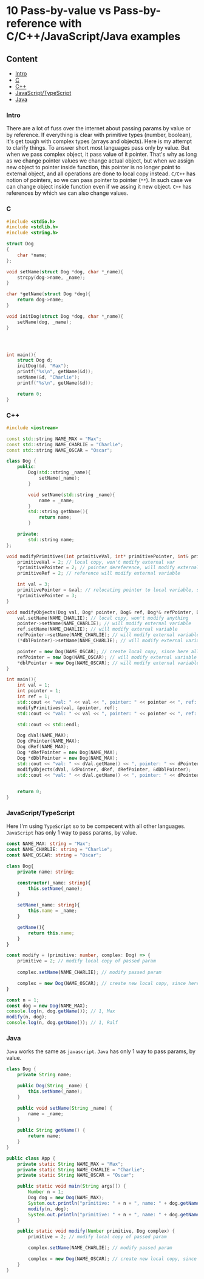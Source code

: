 # 10 Pass-by-value vs Pass-by-reference with C/C++/JavaScript/Java examples

## Content
* [Intro](#intro)
* [C](#c)
* [C++](#c-1)
* [JavaScript/TypeScript](#javascripttypescript)
* [Java](#java)

### Intro

There are a lot of fuss over the internet about passing params by value or by reference. If everything is clear with primitive types (number, boolean), it's get tough with complex types (arrays and objects).
Here is my attempt to clarify things. To answer short most languages pass only by value. But when we pass complex object, it pass value of it pointer. That's why as long as we change pointer values we change actual object,
but when we assign new object to pointer inside function, this pointer is no longer point to external object, and all operations are done to local copy instead.
`C/C++` has notion of pointers, so we can pass pointer to pointer (`**`). In such case we can change object inside function even if we assing it new object.
`C++` has references by which we can also change values.

### C

```c
#include <stdio.h>
#include <stdlib.h>
#include <string.h>

struct Dog
{
    char *name;
};

void setName(struct Dog *dog, char *_name){
    strcpy(dog->name, _name);
}

char *getName(struct Dog *dog){
    return dog->name;
}

void initDog(struct Dog *dog, char *_name){
    setName(dog, _name);
}




int main(){
    struct Dog d;
    initDog(&d, "Max");
    printf("%s\n", getName(&d));
    setName(&d, "Charlie");
    printf("%s\n", getName(&d));

    return 0;
}
```

### C++

```c++
#include <iostream>

const std::string NAME_MAX = "Max";
const std::string NAME_CHARLIE = "Charlie";
const std::string NAME_OSCAR = "Oscar";

class Dog {
    public:
        Dog(std::string _name){
            setName(_name);
        }

        void setName(std::string _name){
            name = _name;
        }
        std::string getName(){
            return name;
        }

    private:
        std::string name;
};

void modifyPrimitives(int primitiveVal, int* primitivePointer, int& primitiveRef){
    primitiveVal = 2; // local copy, won't modify external var
    *primitivePointer = 2; // pointer dereference, will modify external variable
    primitiveRef = 2; // reference will modify external variable

    int val = 3;
    primitivePointer = &val; // relocating pointer to local variable, since here all pointer modification is done to local variable, external pointer will not change
    *primitivePointer = 3;
}

void modifyObjects(Dog val, Dog* pointer, Dog& ref, Dog*& refPointer, Dog** dblPointer){
    val.setName(NAME_CHARLIE); // local copy, won't modify anything
    pointer->setName(NAME_CHARLIE); // will modify external variable
    ref.setName(NAME_CHARLIE); // will modify external variable
    refPointer->setName(NAME_CHARLIE); // will modify external variable
    (*dblPointer)->setName(NAME_CHARLIE); // will modify external variable

    pointer = new Dog(NAME_OSCAR); // create local copy, since here all modification won't affect external variable
    refPointer = new Dog(NAME_OSCAR); // will modify external variable
    *dblPointer = new Dog(NAME_OSCAR); // will modify external variable
}

int main(){
    int val = 1;
    int pointer = 1;
    int ref = 1;
    std::cout << "val: " << val << ", pointer: " << pointer << ", ref: " << ref << std::endl; // val: 1, pointer: 1, ref: 1
    modifyPrimitives(val, &pointer, ref);
    std::cout << "val: " << val << ", pointer: " << pointer << ", ref: " << ref << std::endl; // val: 1, pointer: 2, ref: 2

    std::cout << std::endl;

    Dog dVal(NAME_MAX);
    Dog dPointer(NAME_MAX);
    Dog dRef(NAME_MAX);
    Dog *dRefPointer = new Dog(NAME_MAX);
    Dog *dDblPointer = new Dog(NAME_MAX);
    std::cout << "val: " << dVal.getName() << ", pointer: " << dPointer.getName() << ", ref: " << dRef.getName() << ", dRefPointer: " << dRefPointer->getName() << ", dDblPointer: " << dDblPointer->getName() << std::endl; // val: Max, pointer: Max, ref: Max, dRefPointer: Max, dDblPointer: Max
    modifyObjects(dVal, &dPointer, dRef, dRefPointer, &dDblPointer);
    std::cout << "val: " << dVal.getName() << ", pointer: " << dPointer.getName() << ", ref: " << dRef.getName() << ", dRefPointer: " << dRefPointer->getName() << ", dDblPointer: " << dDblPointer->getName() << std::endl; // val: Max, pointer: Charlie, ref: Charlie, dRefPointer: Oscar, dDblPointer: Oscar
    

    return 0;
}
```


### JavaScript/TypeScript

Here I'm using `TypeScript` so to be compecent with all other languages. `JavaScript` has only 1 way to pass params, by value.

```typescript
const NAME_MAX: string = "Max";
const NAME_CHARLIE: string = "Charlie";
const NAME_OSCAR: string = "Oscar";

class Dog{
    private name: string;

    constructor(_name: string){
        this.setName(_name);
    }

    setName(_name: string){
        this.name = _name;
    }

    getName(){
        return this.name;
    }
}

const modify = (primitive: number, complex: Dog) => {
    primitive = 2; // modify local copy of passed param
    
    complex.setName(NAME_CHARLIE); // modify passed param

    complex = new Dog(NAME_OSCAR); // create new local copy, since here all is done with newly created local copy
}

const n = 1;
const dog = new Dog(NAME_MAX);
console.log(n, dog.getName()); // 1, Max
modify(n, dog);
console.log(n, dog.getName()); // 1, Ralf
```

### Java

`Java` works the same as `javascript`. `Java` has only 1 way to pass params, by value.

```java
class Dog {
    private String name;

    public Dog(String _name) {
        this.setName(_name);
    }

    public void setName(String _name) {
        name = _name;
    }

    public String getName() {
        return name;
    }
}

public class App {
    private static String NAME_MAX = "Max";
    private static String NAME_CHARLIE = "Charlie";
    private static String NAME_OSCAR = "Oscar";

    public static void main(String args[]) {
        Number n = 1;
        Dog dog = new Dog(NAME_MAX);
        System.out.println("primitive: " + n + ", name: " + dog.getName());
        modify(n, dog);
        System.out.println("primitive: " + n + ", name: " + dog.getName());
    }

    public static void modify(Number primitive, Dog complex) {
        primitive = 2; // modify local copy of passed param

        complex.setName(NAME_CHARLIE); // modify passed param

        complex = new Dog(NAME_OSCAR); // create new local copy, since here all is done with newly created local copy
    }
}
```















